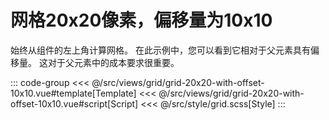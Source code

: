 <grid20x20WithOffset10x10/>

# 网格20x20像素，偏移量为10x10

始终从组件的左上角计算网格。 在此示例中，您可以看到它相对于父元素具有偏移量。 这对于父元素中的成本要求很重要。

::: code-group
<<< @/src/views/grid/grid-20x20-with-offset-10x10.vue#template[Template]
<<< @/src/views/grid/grid-20x20-with-offset-10x10.vue#script[Script]
<<< @/src/style/grid.scss[Style]
:::